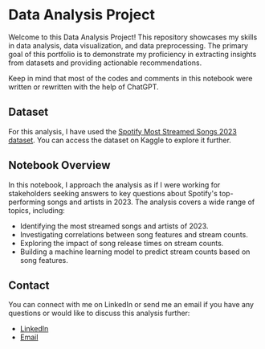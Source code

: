 # Data Analysis Project

Welcome to this Data Analysis Project! This repository showcases my skills in data analysis, data visualization, and data preprocessing. 
The primary goal of this portfolio is to demonstrate my proficiency in extracting insights from datasets and providing actionable recommendations.

Keep in mind that most of the codes and comments in this notebook were written or rewritten with the help of ChatGPT.

## Dataset

For this analysis, I have used the [Spotify Most Streamed Songs 2023 dataset](https://www.kaggle.com/datasets/nelgiriyewithana/top-spotify-songs-2023). You can access the dataset on Kaggle to explore it further.

## Notebook Overview

In this notebook, I approach the analysis as if I were working for stakeholders seeking answers to key questions about Spotify's top-performing songs and artists in 2023. The analysis covers a wide range of topics, including:

- Identifying the most streamed songs and artists of 2023.
- Investigating correlations between song features and stream counts.
- Exploring the impact of song release times on stream counts.
- Building a machine learning model to predict stream counts based on song features.

## Contact

You can connect with me on LinkedIn or send me an email if you have any questions or would like to discuss this analysis further:

- [LinkedIn](https://www.linkedin.com/in/muhammed-moharrami)
- [Email](mailto:moh.murr@gmail.com)
